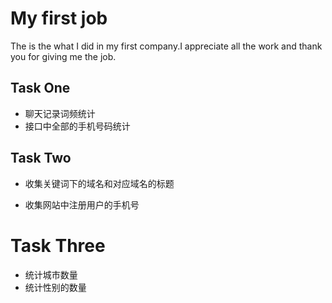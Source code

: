 # My first job
The is the what I did in my first company.I appreciate all the work and thank you for giving me the job.

## Task One

* 聊天记录词频统计
* 接口中全部的手机号码统计

## Task Two

* 收集关键词下的域名和对应域名的标题

* 收集网站中注册用户的手机号

# Task Three

* 统计城市数量
* 统计性别的数量
